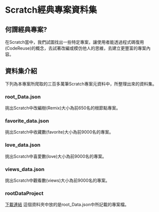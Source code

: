 Scratch經典專案資料集
===

## 何謂經典專案?
在Scratch當中，我們試圖找出一些特定專案，讓使用者能透過程式碼復用(CodeReuse)的概念，去試著改編或模仿他人的思維，去建立更豐富的專案內容。

## 資料集介紹
下列為本專案所爬取的三百多萬筆Scratch專案元資料中，所整理出來的資料集。

### **root_Data.json**
挑出Scratch中改編樹(Remix)大小為前650名的根節點專案。

### **favorite_data.json**
挑出Scratch中收藏數(favorite)大小為前9000名的專案。

### **love_data.json**
挑出Scratch中喜愛數(love)大小為前9000名的專案。

### **views_data.json**
挑出Scratch中觀看數(views)大小為前9000名的專案。

### **rootDataProject**
[下載連結](https://drive.google.com/drive/folders/1eWe4MiCMHfvif5yk32x1L12U8xeoqwxj?usp=sharing)
這個資料夾中放的是root_Data.json中所記載的專案檔。